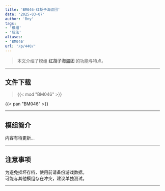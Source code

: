 ```yaml
---
title: 'BM046-红胡子海盗团'
date: '2025-03-07'
author: 'Bny'
tags:
- '模组'
- '玩法'
aliases:
- 'BM046'
url: '/p/440/'
---
```


> 本文介绍了模组 **红胡子海盗团** 的功能与特点。

---

## 文件下载  

> {{< mod "BM046" >}}  

{{< pan "BM046" >}}  

---

## 模组简介

>  
内容有待更新...  

---

## 注意事项

>  
为避免损坏存档，使用前请备份游戏数据。  
可能与其他模组存在冲突，建议单独测试。  

---

